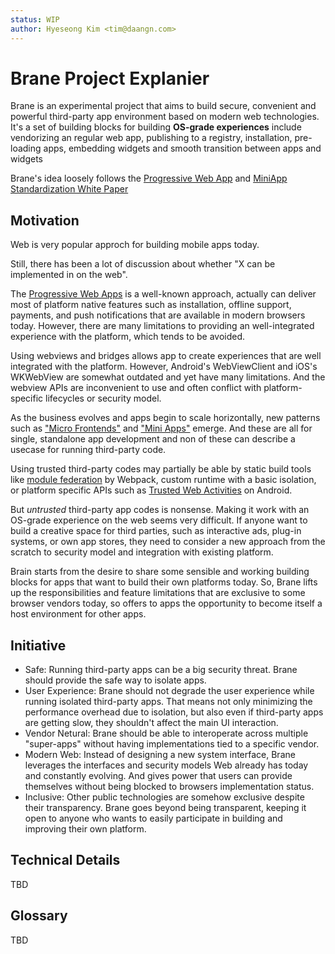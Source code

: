 ```yaml
---
status: WIP
author: Hyeseong Kim <tim@daangn.com>
---
```


# Brane Project Explanier

Brane is an experimental project that aims to build secure, convenient and powerful third-party app environment based on modern web technologies. It's a set of building blocks for building **OS-grade experiences** include vendorizing an regular web app, publishing to a registry, installation, pre-loading apps, embedding widgets and smooth transition between apps and widgets

Brane's idea loosely follows the [Progressive Web App](https://web.dev/progressive-web-apps/) and [MiniApp Standardization White Paper](https://www.w3.org/TR/mini-app-white-paper/)

## Motivation

Web is very popular approch for building mobile apps today.

Still, there has been a lot of discussion about whether "X can be implemented in on the web".

The [Progressive Web Apps](https://web.dev/progressive-web-apps/) is a well-known approach, actually can deliver most of platform native features  such as installation, offline support, payments, and push notifications that are available in modern browsers today. However, there are many limitations to providing an well-integrated experience with the platform, which tends to be avoided.

Using webviews and bridges allows app to create experiences that are well integrated with the platform. However, Android's WebViewClient and iOS's WKWebView are somewhat outdated and yet have many limitations. And the webview APIs are inconvenient to use and often conflict with platform-specific lifecycles or security model.

As the business evolves and apps begin to scale horizontally, new patterns such as ["Micro Frontends"](https://micro-frontends.org/) and ["Mini Apps"](https://web.dev/mini-apps/) emerge. And these are all for single, standalone app development and non of these can describe a usecase for running third-party code.

Using trusted third-party codes may partially be able by static build tools like [module federation](https://webpack.js.org/concepts/module-federation/) by Webpack, custom runtime with a basic isolation, or platform specific APIs such as [Trusted Web Activities](https://developer.chrome.com/docs/android/trusted-web-activity/) on Android.

But *untrusted* third-party app codes is nonsense. Making it work with an OS-grade experience on the web seems very difficult. If anyone want to build a creative space for third parties, such as interactive ads, plug-in systems, or own app stores, they need to consider a new approach from the scratch to security model and integration with existing platform.

Brain starts from the desire to share some sensible and working building blocks for apps that want to build their own platforms today. So, Brane lifts up the responsibilities and feature limitations that are exclusive to some browser vendors today, so offers to apps the opportunity to become itself a host environment for other apps.

## Initiative

- Safe:  Running third-party apps can be a big security threat. Brane should provide the safe way to isolate apps.
- User Experience: Brane should not degrade the user experience while running isolated third-party apps. That means not only minimizing the performance overhead due to isolation, but also even if third-party apps are getting slow, they shouldn't affect the main UI interaction.
- Vendor Netural: Brane should be able to interoperate across multiple "super-apps" without having implementations tied to a specific vendor.
- Modern Web: Instead of designing a new system interface, Brane leverages the interfaces and security models Web already has today and constantly evolving. And gives power that users can provide themselves without being blocked to browsers implementation status.
- Inclusive: Other public technologies are somehow exclusive despite their transparency. Brane goes beyond being transparent, keeping it open to anyone who wants to easily participate in building and improving their own platform.

## Technical Details

TBD

## Glossary

TBD

[Mini Apps]: https://web.dev/mini-apps/

